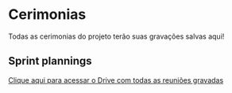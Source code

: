 # Cerimonias

Todas as cerimonias do projeto terão suas gravações salvas aqui!

## Sprint plannings

[Clique aqui para acessar o Drive com todas as reuniões gravadas](https://drive.google.com/drive/folders/15H3xjWl_6BnWMEXr8okA4Wb-NpIV1jgR?usp=drive_link)